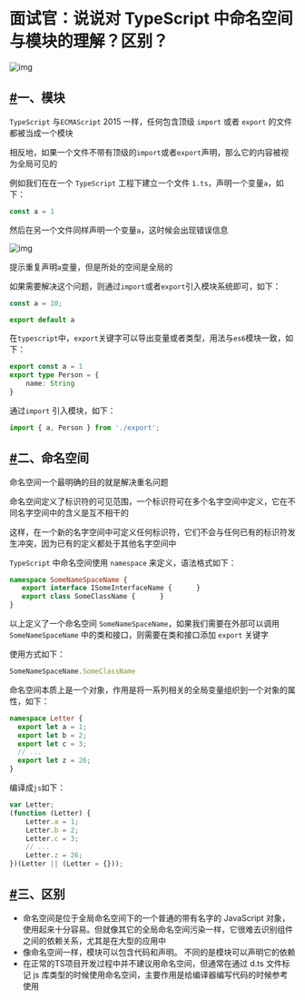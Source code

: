 # 面试官：说说对 TypeScript 中命名空间与模块的理解？区别？

![img](https://static.vue-js.com/9378d760-137e-11ec-8e64-91fdec0f05a1.png)

## [#](https://vue3js.cn/interview/typescript/namespace_module.html#一、模块)一、模块

`TypeScript` 与`ECMAScript` 2015 一样，任何包含顶级 `import` 或者 `export` 的文件都被当成一个模块

相反地，如果一个文件不带有顶级的`import`或者`export`声明，那么它的内容被视为全局可见的

例如我们在在一个 `TypeScript` 工程下建立一个文件 `1.ts`，声明一个变量`a`，如下：

```ts
const a = 1
```



然后在另一个文件同样声明一个变量`a`，这时候会出现错误信息

![img](https://static.vue-js.com/a239d970-137e-11ec-a752-75723a64e8f5.png)

提示重复声明`a`变量，但是所处的空间是全局的

如果需要解决这个问题，则通过`import`或者`export`引入模块系统即可，如下：

```ts
const a = 10;

export default a
```

在`typescript`中，`export`关键字可以导出变量或者类型，用法与`es6`模块一致，如下：

```ts
export const a = 1
export type Person = {
    name: String
}
```

通过`import` 引入模块，如下：

```ts
import { a, Person } from './export';
```

## [#](https://vue3js.cn/interview/typescript/namespace_module.html#二、命名空间)二、命名空间

命名空间一个最明确的目的就是解决重名问题

命名空间定义了标识符的可见范围，一个标识符可在多个名字空间中定义，它在不同名字空间中的含义是互不相干的

这样，在一个新的名字空间中可定义任何标识符，它们不会与任何已有的标识符发生冲突，因为已有的定义都处于其他名字空间中

`TypeScript` 中命名空间使用 `namespace` 来定义，语法格式如下：

```ts
namespace SomeNameSpaceName {
   export interface ISomeInterfaceName {      }
   export class SomeClassName {      }
}
```

以上定义了一个命名空间 `SomeNameSpaceName`，如果我们需要在外部可以调用 `SomeNameSpaceName` 中的类和接口，则需要在类和接口添加 `export` 关键字

使用方式如下：

```ts
SomeNameSpaceName.SomeClassName
```

命名空间本质上是一个对象，作用是将一系列相关的全局变量组织到一个对象的属性，如下：

```ts
namespace Letter {
  export let a = 1;
  export let b = 2;
  export let c = 3;
  // ...
  export let z = 26;
}
```

编译成`js`如下：

```js
var Letter;
(function (Letter) {
    Letter.a = 1;
    Letter.b = 2;
    Letter.c = 3;
    // ...
    Letter.z = 26;
})(Letter || (Letter = {}));
```

## [#](https://vue3js.cn/interview/typescript/namespace_module.html#三、区别)三、区别

- 命名空间是位于全局命名空间下的一个普通的带有名字的 JavaScript 对象，使用起来十分容易。但就像其它的全局命名空间污染一样，它很难去识别组件之间的依赖关系，尤其是在大型的应用中
- 像命名空间一样，模块可以包含代码和声明。 不同的是模块可以声明它的依赖
- 在正常的TS项目开发过程中并不建议用命名空间，但通常在通过 d.ts 文件标记 js 库类型的时候使用命名空间，主要作用是给编译器编写代码的时候参考使用